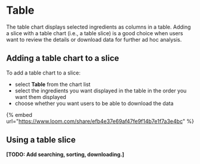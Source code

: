 # Table

The table chart displays selected ingredients as columns in a table. Adding a slice with a table chart \(i.e., a table slice\) is a good choice when users want to review the details or download data for further ad hoc analysis. 

## Adding a table chart to a slice

To add a table chart to a slice:

* select **Table** from the chart list
* select the ingredients you want displayed in the table in the order you want them displayed
* choose whether you want users to be able to download the data

{% embed url="https://www.loom.com/share/efb4e37e69af47fe9f14b7e1f7a3e4bc" %}





## Using a table slice

**\[TODO: Add searching, sorting, downloading.\]**

